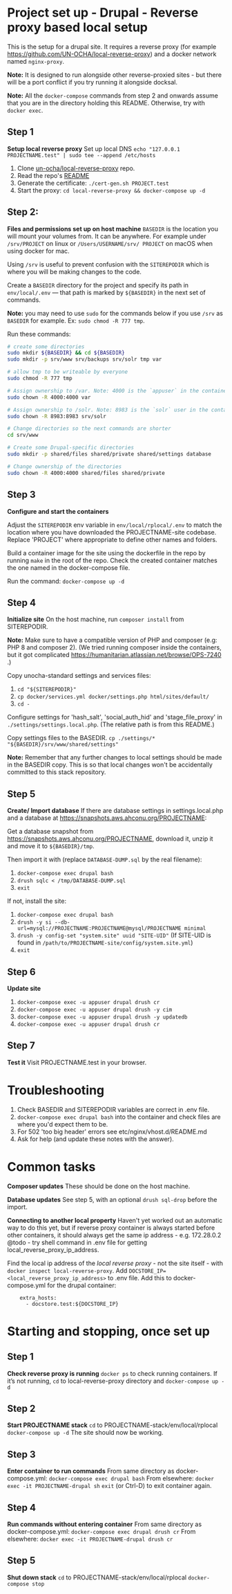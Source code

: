 # Project set up - Drupal - Reverse proxy based local setup

This is the setup for a drupal site. It requires a reverse proxy
(for example https://github.com/UN-OCHA/local-reverse-proxy) and a docker
network named `nginx-proxy`.

**Note:** It is designed to run alongside other reverse-proxied sites - but
there will be a port conflict if you try running it alongside docksal.

**Note:** All the `docker-compose` commands from step 2 and onwards assume that
you are in the directory holding this README. Otherwise, try with `docker exec`.

## Step 1
**Setup local reverse proxy**
Set up local DNS
`echo "127.0.0.1 PROJECTNAME.test" | sudo tee --append /etc/hosts`

1. Clone [un-ocha/local-reverse-proxy](https://github.com/UN-OCHA/local-reverse-proxy) repo.
2. Read the repo's [README](https://github.com/UN-OCHA/local-reverse-proxy/blob/main/README.md)
3. Generate the certificate: `./cert-gen.sh PROJECT.test`
4. Start the proxy: `cd local-reverse-proxy && docker-compose up -d`


## Step 2:
**Files and permissions set up on host machine**
`BASEDIR` is the location you will mount your volumes from. It can be anywhere.
For example under `/srv/PROJECT` on linux or `/Users/USERNAME/srv/
PROJECT` on macOS when using docker for mac.

Using `/srv` is useful to prevent confusion with the `SITEREPODIR` which is
where you will be making changes to the code.

Create a `BASEDIR` directory for the project and specify its path in
`env/local/.env` — that path is marked by `${BASEDIR}` in the next set
of commands.

**Note:** you may need to use `sudo` for the commands below if you use `/srv`
as `BASEDIR` for example. Ex: `sudo chmod -R 777 tmp`.

Run these commands:

```sh
# create some directories
sudo mkdir ${BASEDIR} && cd ${BASEDIR}
sudo mkdir -p srv/www srv/backups srv/solr tmp var

# allow tmp to be writeable by everyone
sudo chmod -R 777 tmp

# Assign ownership to /var. Note: 4000 is the `appuser` in the containers
sudo chown -R 4000:4000 var

# Assign ownership to /solr. Note: 8983 is the `solr` user in the containers
sudo chown -R 8983:8983 srv/solr

# Change directories so the next commands are shorter
cd srv/www

# Create some Drupal-specific directories
sudo mkdir -p shared/files shared/private shared/settings database

# Change ownership of the directories
sudo chown -R 4000:4000 shared/files shared/private
```


## Step 3
**Configure and start the containers**

Adjust the `SITEREPODIR` env variable in `env/local/rplocal/.env` to match the
location where you have downloaded the PROJECTNAME-site codebase. Replace
'PROJECT' where appropriate to define other names and folders.

Build a container image for the site using the dockerfile in the repo by
running `make` in the root of the repo. Check the created container matches
the one named in the docker-compose file.

Run the command:
`docker-compose up -d`


## Step 4
**Initialize site**
On the host machine, run `composer install` from SITEREPODIR.

**Note:** Make sure to have a compatible version of PHP and composer (e.g: PHP
8 and composer 2). (We tried running composer inside the containers, but
it got complicated https://humanitarian.atlassian.net/browse/OPS-7240 .)

Copy unocha-standard settings and services files:
1. `cd "${SITEREPODIR}"`
2. `cp docker/services.yml docker/settings.php html/sites/default/`
3. `cd -`

Configure settings for 'hash_salt', 'social_auth_hid' and 'stage_file_proxy' in
`./settings/settings.local.php`. (The relative path is from this README.)

Copy settings files to the BASEDIR.
`cp ./settings/* "${BASEDIR}/srv/www/shared/settings"`

**Note:** Remember that any further changes to local settings should be made in
the BASEDIR copy. This is so that local changes won't be accidentally
committed to this stack repository.


## Step 5
**Create/ Import database**
If there are database settings in settings.local.php and a database at
https://snapshots.aws.ahconu.org/PROJECTNAME:

Get a database snapshot from https://snapshots.aws.ahconu.org/PROJECTNAME,
download it, unzip it and move it to `${BASEDIR}/tmp`.

Then import it with (replace `DATABASE-DUMP.sql` by the real filename):

1. `docker-compose exec drupal bash`
2. `drush sqlc < /tmp/DATABASE-DUMP.sql`
3. `exit`

If not, install the site:
1. `docker-compose exec drupal bash`
2. `drush -y si --db-url=mysql://PROJECTNAME:PROJECTNAME@mysql/PROJECTNAME
minimal`
3. `drush -y config-set "system.site" uuid "SITE-UID"` (If SITE-UID is found
in `/path/to/PROJECTNAME-site/config/system.site.yml`)
3. `exit`


## Step 6
**Update site**

1. `docker-compose exec -u appuser drupal drush cr`
2. `docker-compose exec -u appuser drupal drush -y cim`
3. `docker-compose exec -u appuser drupal drush -y updatedb`
4. `docker-compose exec -u appuser drupal drush cr`


## Step 7
**Test it**
Visit PROJECTNAME.test in your browser.


# Troubleshooting
1. Check BASEDIR and SITEREPODIR variables are correct in .env file.
2. `docker-compose exec drupal bash` into the container and check files are
where you'd expect them to be.
3. For 502 'too big header' errors see etc/nginx/vhost.d/README.md
4. Ask for help (and update these notes with the answer).


# Common tasks
**Composer updates**
These should be done on the host machine.

**Database updates**
See step 5, with an optional `drush sql-drop` before the import.

**Connecting to another local property**
Haven't yet worked out an automatic way to do this yet, but if reverse proxy
container is always started before other containers, it should always get the
same ip address - e.g. 172.28.0.2
@todo - try shell command in .env file for getting local_reverse_proxy_ip_address.

Find the local ip address of the *local reverse proxy* - not the site itself -
with `docker inspect local-reverse-proxy`.
Add `DOCSTORE_IP=<local_reverse_proxy_ip_address>` to .env file.
Add this to docker-compose.yml for the drupal container:
```
    extra_hosts:
      - docstore.test:${DOCSTORE_IP}
```


# Starting and stopping, once set up

## Step 1
**Check reverse proxy is running**
`docker ps` to check running containers.
If it’s not running, `cd` to local-reverse-proxy directory and
`docker-compose up -d`

## Step 2
**Start PROJECTNAME stack**
`cd` to PROJECTNAME-stack/env/local/rplocal
`docker-compose up -d`
The site should now be working.

## Step 3
**Enter container to run commands**
From same directory as docker-compose.yml:
`docker-compose exec drupal bash`
From elsewhere:
`docker exec -it PROJECTNAME-drupal sh`
`exit` (or Ctrl-D) to exit container again.

## Step 4
**Run commands without entering container**
From same directory as docker-compose.yml:
`docker-compose exec drupal drush cr`
From elsewhere:
`docker exec -it PROJECTNAME-drupal drush cr`

## Step 5
**Shut down stack**
`cd` to PROJECTNAME-stack/env/local/rplocal
`docker-compose stop`
